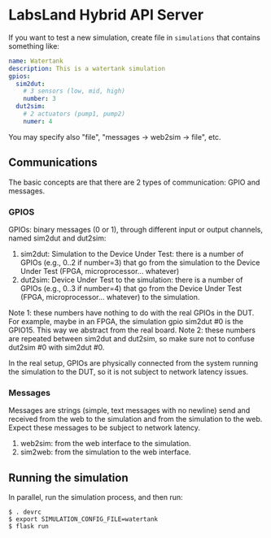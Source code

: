 # LabsLand Hybrid API Server

If you want to test a new simulation, create file in `simulations` that contains something like:

```yaml
name: Watertank
description: This is a watertank simulation
gpios:
  sim2dut:  
    # 3 sensors (low, mid, high)  
    number: 3  
  dut2sim:  
    # 2 actuators (pump1, pump2)  
    numer: 4
```

You may specify also "file", "messages -> web2sim -> file", etc.



## Communications

The basic concepts are that there are 2 types of communication: GPIO and messages.

### GPIOS

GPIOs: binary messages (0 or 1), through different input or output channels, named sim2dut and dut2sim:
  1. sim2dut: Simulation to the Device Under Test: there is a number of GPIOs (e.g., 0..2 if number=3) that go from the simulation to the Device Under Test (FPGA, microprocessor... whatever)
  1. dut2sim: Device Under Test to the simulation: there is a number of GPIOs (e.g., 0..3 if number=4) that go from the Device Under Test (FPGA, microprocessor... whatever) to the simulation.

Note 1: these numbers have nothing to do with the real GPIOs in the DUT. For example, maybe in an FPGA, the simulation gpio sim2dut #0 is the GPIO15. This way we abstract from the real board.
Note 2: these numbers are repeated between sim2dut and dut2sim, so make sure not to confuse dut2sim #0 with sim2dut #0.

In the real setup, GPIOs are physically connected from the system running the simulation to the DUT, so it is not subject to network latency issues.

### Messages

Messages are strings (simple, text messages with no newline) send and received from the web to the simulation and from the simulation to the web. Expect these messages to be subject to network latency.

  1. web2sim: from the web interface to the simulation.
  1. sim2web: from the simulation to the web interface.

## Running the simulation

In parallel, run the simulation process, and then run:

```
$ . devrc
$ export SIMULATION_CONFIG_FILE=watertank
$ flask run
```
